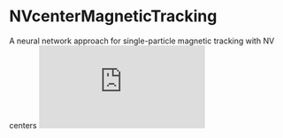 # NVcenterMagneticTracking
A neural network approach for single-particle magnetic tracking with NV centers
![](https://github.com/zrzhou11/NVcenterMagneticTracking/blob/main/NN.pdf)

